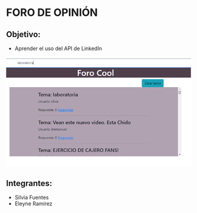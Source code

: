 # FORO DE OPINIÓN

## Objetivo:

* Aprender el uso del API de LinkedIn

![](public/assets/images/1.png)


## Integrantes:

* Silvia Fuentes
* Eleyne Ramírez
